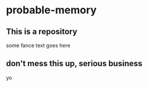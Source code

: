 # probable-memory

## This is a repository

some fance text goes here

## don't mess this up, serious business

yo